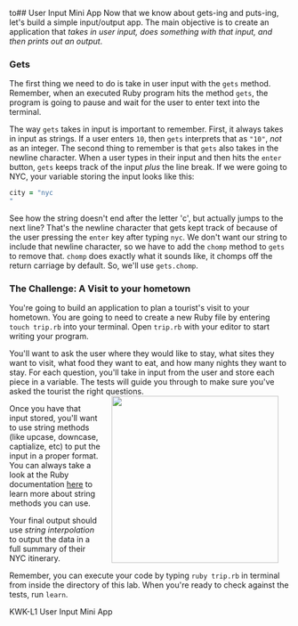 to## User Input Mini App
Now that we know about gets-ing and puts-ing, let's build a simple input/output app. The main objective is to create an application that _takes in user input, does something with that input, and then prints out an output_.

### Gets
The first thing we need to do is take in user input with the `gets` method. Remember, when an executed Ruby program hits the method `gets`, the program is going to pause and wait for the user to enter text into the terminal.

The way `gets` takes in input is important to remember. First, it always takes in input as strings. If a user enters `10`, then `gets` interprets that as `"10"`, *not* as an integer. The second thing to remember is that `gets` also takes in the newline character. When a user types in their input and then hits the `enter` button, `gets` keeps track of the input *plus* the line break. If we were going to NYC, your variable storing the input looks like this:

```ruby
city = "nyc
"
```
See how the string doesn't end after the letter 'c', but actually jumps to the next line? That's the newline character that gets kept track of because of the user pressing the `enter` key after typing `nyc`. We don't want our string to include that newline character, so we have to add the `chomp` method to `gets` to remove that. `chomp` does exactly what it sounds like, it chomps off the return carriage by default. So, we'll use `gets.chomp`.

### The Challenge: A Visit to your hometown
 You're going to build an application to plan a tourist's visit to your hometown. You are going to need to create a new Ruby file by entering `touch trip.rb` into your terminal. Open `trip.rb` with your editor to start writing your program.

You'll want to ask the user where they would like to stay, what sites they want to visit, what food they want to eat, and how many nights they want to stay. For each question, you'll take in input from the user and store each piece in a variable. The tests will guide you through to make sure you've asked the tourist the right questions. <img src="http://new.kudoz.ca/wp-content/uploads/2015/06/FullSizeRender-3-300x193.jpg" align="right" width="300" hspace="20">

Once you have that input stored, you'll want to use string methods (like upcase, downcase, captialize, etc) to put the input in a proper format. You can always take a look at the Ruby documentation [here](http://www.ruby-doc.org/core-2.1.2/String.html) to learn more about string methods you can use. 

Your final output should use *string interpolation* to output the data in a full summary of their NYC itinerary. 

Remember, you can execute your code by typing `ruby trip.rb` in terminal from inside the directory of this lab. When you're ready to check against the tests, run `learn`.

<p data-visibility='hidden'>KWK-L1 User Input Mini App</p>